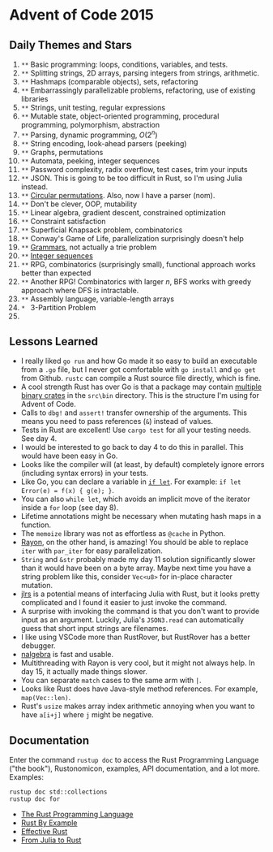 # Advent of Code 2015

## Daily Themes and Stars

1. `**` Basic programming: loops, conditions, variables, and tests.
2. `**` Splitting strings, 2D arrays, parsing integers from strings, arithmetic.
3. `**` Hashmaps (comparable objects), sets, refactoring
4. `**` Embarrassingly parallelizable problems, refactoring, use of existing libraries
5. `**` Strings, unit testing, regular expressions
6. `**` Mutable state, object-oriented programming, procedural programming, polymorphism, abstraction
7. `**` Parsing, dynamic programming, $O(2^n)$
8. `**` String encoding, look-ahead parsers (peeking)
9. `**` Graphs, permutations
10. `**` Automata, peeking, integer sequences
11. `**` Password complexity, radix overflow, test cases, trim your inputs
12. `**` JSON. This is going to be too difficult in Rust, so I'm using Julia instead.
13. `**` [Circular permutations](https://mathworld.wolfram.com/CircularPermutation.html). Also, now I have a parser (nom).
14. `**` Don't be clever, OOP, mutability
15. `**` Linear algebra, gradient descent, constrained optimization
16. `**` Constraint satisfaction
17. `**` Superficial Knapsack problem, combinatorics
18. `**` Conway's Game of Life, parallelization surprisingly doesn't help
19. `**` [Grammars](https://www.reddit.com/r/adventofcode/comments/3xflz8/comment/cy4etju/#s), not actually a trie problem
20. `**` [Integer sequences](https://oeis.org/A000203)
21. `**` RPG, combinatorics (surprisingly small), functional approach works better than expected
22. `**` Another RPG! Combinatorics with larger $n$, BFS works with greedy approach where DFS is intractable.
23. `**` Assembly language, variable-length arrays
24. `* ` 3-Partition Problem
25. `  ` 

## Lessons Learned

* I really liked `go run` and how Go made it so easy to build an executable from
a `.go` file, but I never got comfortable with `go install` and `go get` from Github.
`rustc` can compile a Rust source file directly, which is fine.
* A cool strength Rust has over Go is that a package may contain
[multiple binary crates](https://doc.rust-lang.org/book/ch07-01-packages-and-crates.html)
in the `src\bin` directory. This is the structure I'm using for Advent of Code.
* Calls to `dbg!` and `assert!` transfer ownership of the arguments. This means
you need to pass references (`&`) instead of values.
* Tests in Rust are excellent! Use `cargo test` for all your testing needs. See day 4.
* I would be interested to go back to day 4 to do this in parallel. This would have been easy in Go.
* Looks like the compiler will (at least, by default) completely ignore errors (including syntax errors) in your tests.
* Like Go, you can declare a variable in [`if let`](https://doc.rust-lang.org/rust-by-example/flow_control/if_let.html). For example: `if let Error(e) = f(x) { g(e); }`.
* You can also `while let`, which avoids an implicit move of the iterator inside a `for` loop (see day 8).
* Lifetime annotations might be necessary when mutating hash maps in a function.
* The `memoize` library was not as effortless as `@cache` in Python.
* [Rayon](https://docs.rs/rayon/latest/rayon/), on the other hand, is amazing! You should be able to replace `iter` with `par_iter` for easy parallelization.
* `String` and `&str` probably made my day 11 solution significantly slower than it would have been on a byte array.
Maybe next time you have a string problem like this, consider `Vec<u8>` for in-place character mutation.
* [jlrs](https://github.com/Taaitaaiger/jlrs) is a potential means of interfacing Julia with Rust,
but it looks pretty complicated and I found it easier to just invoke the command.
* A surprise with invoking the command is that you don't want to provide input as an argument.
Luckily, Julia's `JSON3.read` can automatically guess that short input strings are filenames.
* I like using VSCode more than RustRover, but RustRover has a better debugger.
* [nalgebra](https://www.nalgebra.org/) is fast and usable.
* Multithreading with Rayon is very cool, but it might not always help. In day 15, it actually made things slower.
* You can separate `match` cases to the same arm with `|`.
* Looks like Rust does have Java-style method references. For example, `map(Vec::len)`.
* Rust's `usize` makes array index arithmetic annoying when you want to have `a[i+j]` where `j` might be negative.

## Documentation

Enter the command `rustup doc` to access the Rust Programming Language ("the book"), Rustonomicon, examples, API documentation, and a lot more.
Examples:

```
rustup doc std::collections
rustup doc for
```

* [The Rust Programming Language](https://doc.rust-lang.org/book/)
* [Rust By Example](https://doc.rust-lang.org/rust-by-example/)
* [Effective Rust](https://www.lurklurk.org/effective-rust/)
* [From Julia to Rust](https://miguelraz.github.io/blog/juliatorust/)
